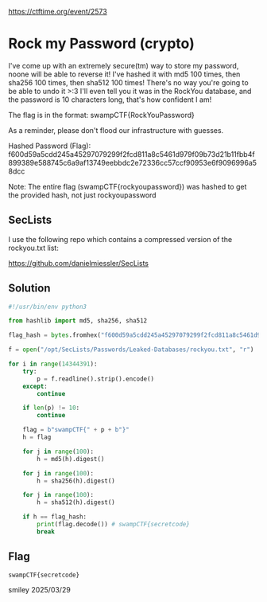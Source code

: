 https://ctftime.org/event/2573

# Rock my Password (crypto)

I've come up with an extremely secure(tm) way to store my password, noone will be able to reverse it! I've hashed it with md5 100 times, then sha256 100 times, then sha512 100 times! There's no way you're going to be able to undo it >:3 I'll even tell you it was in the RockYou database, and the password is 10 characters long, that's how confident I am!

The flag is in the format: swampCTF{RockYouPassword}

As a reminder, please don't flood our infrastructure with guesses.

Hashed Password (Flag): f600d59a5cdd245a45297079299f2fcd811a8c5461d979f09b73d21b11fbb4f899389e588745c6a9af13749eebbdc2e72336cc57ccf90953e6f9096996a58dcc

Note: The entire flag (swampCTF{rockyoupassword}) was hashed to get the provided hash, not just rockyoupassword

## SecLists

I use the following repo which contains a compressed version of the rockyou.txt list:

https://github.com/danielmiessler/SecLists

## Solution

```python
#!/usr/bin/env python3

from hashlib import md5, sha256, sha512

flag_hash = bytes.fromhex("f600d59a5cdd245a45297079299f2fcd811a8c5461d979f09b73d21b11fbb4f899389e588745c6a9af13749eebbdc2e72336cc57ccf90953e6f9096996a58dcc")

f = open("/opt/SecLists/Passwords/Leaked-Databases/rockyou.txt", "r")

for i in range(14344391):
    try:
        p = f.readline().strip().encode()
    except:
        continue

    if len(p) != 10:
        continue

    flag = b"swampCTF{" + p + b"}" 
    h = flag

    for j in range(100):
        h = md5(h).digest()

    for j in range(100):
        h = sha256(h).digest()

    for j in range(100):
        h = sha512(h).digest()

    if h == flag_hash:
        print(flag.decode()) # swampCTF{secretcode}
        break
```

## Flag
`swampCTF{secretcode}`

smiley 2025/03/29
